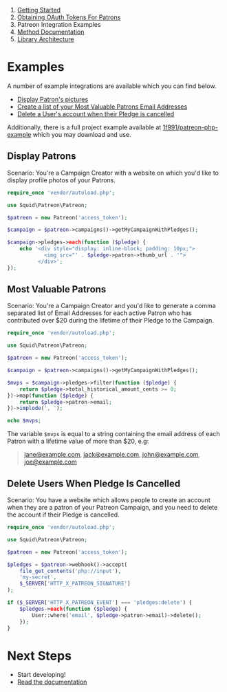 1. [Getting Started](01-getting-started.md)
2. [Obtaining OAuth Tokens For Patrons](02-oauth.md)
3. Patreon Integration Examples
4. [Method Documentation](04-documentation.md)
5. [Library Architecture](05-architecture.md)

# Examples

A number of example integrations are available which you can find below.

- [Display Patron's pictures](#display-patrons)
- [Create a list of your Most Valuable Patrons Email Addresses](#most-valuable-patrons)
- [Delete a User's account when their Pledge is cancelled](#delete-users-when-pledge-is-cancelled)

Additionally, there is a full project example available at [1f991/patreon-php-example](https://github.com/1f991/patreon-php-example) which
you may download and use.

## Display Patrons

Scenario: You're a Campaign Creator with a website on which you'd like to
display profile photos of your Patrons.

```php
require_once 'vendor/autoload.php';

use Squid\Patreon\Patreon;

$patreon = new Patreon('access_token');

$campaign = $patreon->campaigns()->getMyCampaignWithPledges();

$campaign->pledges->each(function ($pledge) {
    echo '<div style="display: inline-block; padding: 10px;">
            <img src="' . $pledge->patron->thumb_url . '">
          </div>';
});
```

## Most Valuable Patrons

Scenario: You're a Campaign Creator and you'd like to generate a comma separated
list of Email Addresses for each active Patron who has contributed over $20
during the lifetime of their Pledge to the Campaign.

```php
require_once 'vendor/autoload.php';

use Squid\Patreon\Patreon;

$patreon = new Patreon('access_token');

$campaign = $patreon->campaigns()->getMyCampaignWithPledges();

$mvps = $campaign->pledges->filter(function ($pledge) {
    return $pledge->total_historical_amount_cents >= 0;
})->map(function ($pledge) {
    return $pledge->patron->email;
})->implode(', ');

echo $mvps;
```

The variable `$mvps` is equal to a string containing the email address of
each Patron with a lifetime value of more than $20, e.g:

> jane@example.com, jack@example.com, john@example.com, joe@example.com

## Delete Users When Pledge Is Cancelled

Scenario: You have a website which allows people to create an account when they
are a patron of your Patreon Campaign, and you need to delete the account if
their Pledge is cancelled.

```php
require_once 'vendor/autoload.php';

use Squid\Patreon\Patreon;

$patreon = new Patreon('access_token');

$pledges = $patreon->webhook()->accept(
    file_get_contents('php://input'),
    'my-secret',
    $_SERVER['HTTP_X_PATREON_SIGNATURE']
);

if ($_SERVER['HTTP_X_PATREON_EVENT'] === 'pledges:delete') {
    $pledges->each(function ($pledge) {
        User::where('email', $pledge->patron->email)->delete();
    });
}
```

# Next Steps

* Start developing!
* [Read the documentation](/docs/04-documentation.md)
